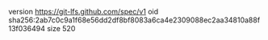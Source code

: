 version https://git-lfs.github.com/spec/v1
oid sha256:2ab7c0c9a1f68e56dd2df8bf8083a6ca4e2309088ec2aa34810a88f13f036494
size 520
